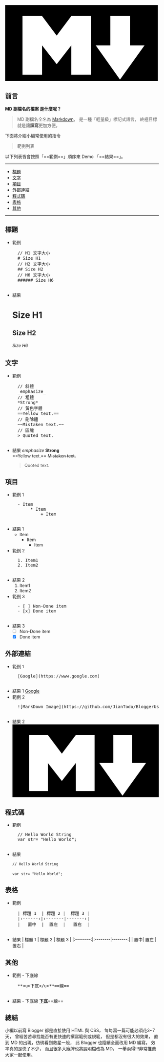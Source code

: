 <div class="mdtable"></div>
<img src="https://github.com/JianTodo/BloggerUsage/blob/master/A6.MarkDown%20Is/0.png?raw=true" />

## 前言
**MD 副檔名的檔案 是什麼呢？**
> MD 副檔名全名為 [Markdown](https://en.wikipedia.org/wiki/Markdown)，
	是一種「輕量級」標記式語言，
	終極目標就是讓**讀寫**更加方便。
	
下面將介紹小編常使用的指令
<!--more-->
> 範例列表

以下列表皆會按照「==範例==」順序來 Demo 「==結果==」。
<hr>
<div class="headline">

- <a href="#標題">標題</a>
- <a href="#文字">文字</a>
- <a href="#項目">項目</a>
- <a href="#外部連結">外部連結</a>
- <a href="#程式碼">程式碼</a>
- <a href="#表格">表格</a>
- <a href="#其他">其他</a>
</div>
<hr>

## 標題
- 範例
	<pre class="brush:shell;">
	// H1 文字大小
	# Size H1
	// H2 文字大小
	## Size H2
	// H6 文字大小
	###### Size H6
	</pre>
- 結果
	# Size H1

	## Size H2

	###### Size H6
	
## 文字
- 範例
	<pre class="brush:shell;">
	// 斜體
	_emphasize_
	// 粗體
	*Strong*
	// 黃色字體
	==Yellow text.==
	// 刪除體
	~~Mistaken text.~~
	// 區塊
	> Quoted text.
	</pre>
- 結果
	_emphasize_
	**Strong**  
	==Yellow text.==
	~~Mistaken text.~~
	> Quoted text.
## 項目
- 範例 1
	<pre class="brush:shell;">
	- Item
		 * Item
			 + Item
	</pre>
- 結果 1
	- Item
		 * Item
			 + Item
- 範例 2
	<pre class="brush:shell;">
	1. Item1
	2. Item2
	</pre>
- 結果 2
	1. Item1
	2. Item2
- 範例 3
	<pre class="brush:shell;">
	- [ ] Non-Done item
	- [x] Done item
	</pre>
- 結果 3
	- [ ] Non-Done item
	- [x] Done item
## 外部連結
- 範例 1
	<pre class="brush:shell;">
	[Google](https://www.google.com)
	</pre>
- 結果 1
	[Google](https://www.google.com)
- 範例 2
	<pre class="brush:shell;">
	![MarkDown Image](https://github.com/JianTodo/BloggerUsage/blob/master/A6.MarkDown%20Is/0.png?raw=true)
	</pre>
- 結果 2
![MarkDown Image](https://github.com/JianTodo/BloggerUsage/blob/master/A6.MarkDown%20Is/0.png?raw=true)
## 程式碼
- 範例
	<pre class="brush:csharp;">
	// Hello World String
	var str= "Hello World";
	</pre>
- 結果
	```
	// Hello World String
	
	var str= "Hello World";
	```
## 表格
- 範例
	<pre class="brush:shell;">
	| 標題 1  | 標題 2 |  標題 3 |
	|:------:|:-------|-------:|
	|   置中  |  置左  |   置右  |
	</pre>
- 結果
	| 標題 1 | 標題 2 | 標題 3 |
	|:--------:|:--------|--------:|
	| 置中| 置左 | 置右 |
## 其他
- 範例 - 下底線
	<pre class="brush:shell;">
	**&lt;u&gt;下底&lt;/u&gt;**==線==
	</pre>
- 結果 - 下底線
	**<u>下底</u>**==線==
## 總結
小編以前寫 Blogger 都是直接使用 HTML 與 CSS，
每每寫一篇可能必須花3~7天，
曾經苦苦尋找能否有更快速的撰寫範例或規範，
但是都沒有很大的效果，
直到 MD 的出現，彷彿看到救星一般，
此 Blogger 也陸續全面改用 MD 編寫，
效率真的是快了不少，
而且很多大廠牌也將說明檔改為 MD，
一舉兩得!!!非常推薦大家一起使用。